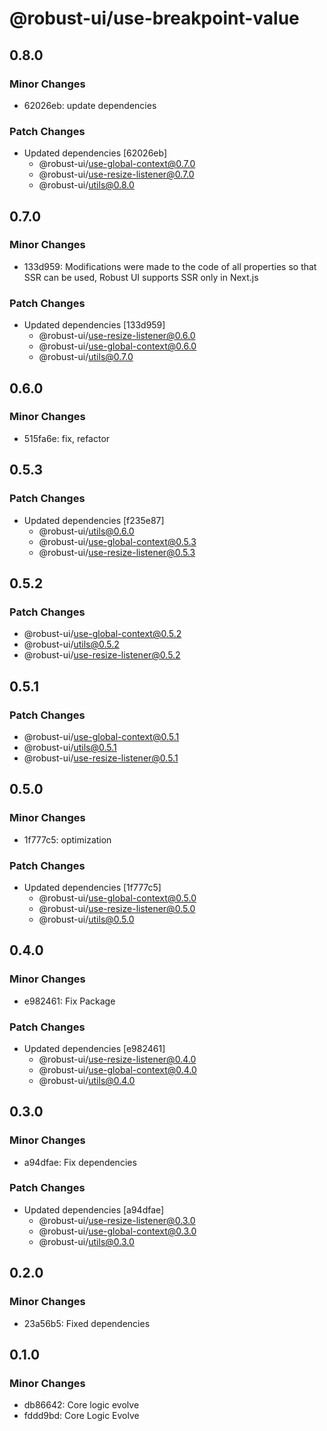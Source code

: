# @robust-ui/use-breakpoint-value

## 0.8.0

### Minor Changes

- 62026eb: update dependencies

### Patch Changes

- Updated dependencies [62026eb]
  - @robust-ui/use-global-context@0.7.0
  - @robust-ui/use-resize-listener@0.7.0
  - @robust-ui/utils@0.8.0

## 0.7.0

### Minor Changes

- 133d959: Modifications were made to the code of all properties so that SSR can be used, Robust UI supports SSR only in Next.js

### Patch Changes

- Updated dependencies [133d959]
  - @robust-ui/use-resize-listener@0.6.0
  - @robust-ui/use-global-context@0.6.0
  - @robust-ui/utils@0.7.0

## 0.6.0

### Minor Changes

- 515fa6e: fix, refactor

## 0.5.3

### Patch Changes

- Updated dependencies [f235e87]
  - @robust-ui/utils@0.6.0
  - @robust-ui/use-global-context@0.5.3
  - @robust-ui/use-resize-listener@0.5.3

## 0.5.2

### Patch Changes

- @robust-ui/use-global-context@0.5.2
- @robust-ui/utils@0.5.2
- @robust-ui/use-resize-listener@0.5.2

## 0.5.1

### Patch Changes

- @robust-ui/use-global-context@0.5.1
- @robust-ui/utils@0.5.1
- @robust-ui/use-resize-listener@0.5.1

## 0.5.0

### Minor Changes

- 1f777c5: optimization

### Patch Changes

- Updated dependencies [1f777c5]
  - @robust-ui/use-global-context@0.5.0
  - @robust-ui/use-resize-listener@0.5.0
  - @robust-ui/utils@0.5.0

## 0.4.0

### Minor Changes

- e982461: Fix Package

### Patch Changes

- Updated dependencies [e982461]
  - @robust-ui/use-resize-listener@0.4.0
  - @robust-ui/use-global-context@0.4.0
  - @robust-ui/utils@0.4.0

## 0.3.0

### Minor Changes

- a94dfae: Fix dependencies

### Patch Changes

- Updated dependencies [a94dfae]
  - @robust-ui/use-resize-listener@0.3.0
  - @robust-ui/use-global-context@0.3.0
  - @robust-ui/utils@0.3.0

## 0.2.0

### Minor Changes

- 23a56b5: Fixed dependencies

## 0.1.0

### Minor Changes

- db86642: Core logic evolve
- fddd9bd: Core Logic Evolve

